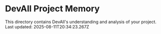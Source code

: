 # DevAll Project Memory

This directory contains DevAll's understanding and analysis of your project.
Last updated: 2025-08-11T20:34:23.267Z
